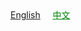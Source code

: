 <body>
  <nav>
    <a href="javascript:void(0)" onclick="window.location.href = window.location.href.replace(/#\/zh-cn\//, '#/en-us/')">English</a>
    &nbsp; &nbsp; 
    <a href="javascript:void(0)" style="color: green;" onclick="window.location.href = window.location.href.replace(/#\/en-us\//, '#/zh-cn/')">中文</a>
    &nbsp; &nbsp; &nbsp; &nbsp;
  </nav>
</body>